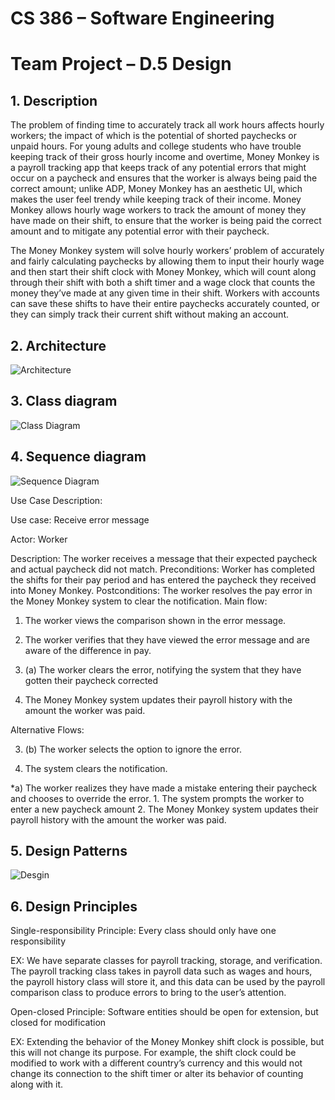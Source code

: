 # **CS 386 – Software Engineering**
# **Team Project – D.5 Design**

## **1. Description**
The problem of finding time to accurately track all work hours affects hourly workers; the impact of which is the potential of shorted paychecks or unpaid hours. For young adults and college students who have trouble keeping track of their gross hourly income and overtime, Money Monkey is a payroll tracking app that keeps track of any potential errors that might occur on a paycheck and ensures that the worker is always being paid the correct amount; unlike ADP, Money Monkey has an aesthetic UI, which makes the user feel trendy while keeping track of their income. Money Monkey allows hourly wage workers to track the amount of money they have made on their shift, to ensure that the worker is being paid the correct amount and to mitigate any potential error with their paycheck. 

The Money Monkey system will solve hourly workers’ problem of accurately and fairly calculating paychecks by allowing them to input their hourly wage and then start their shift clock with Money Monkey, which will count along through their shift with both a shift timer and a wage clock that counts the money they’ve made at any given time in their shift. Workers with accounts can save these shifts to have their entire paychecks accurately counted, or they can simply track their current shift without making an account.


## **2. Architecture**
 ![Architecture](https://i.ibb.co/wdvHKsX/UMLArchitecture-drawio.png)

## **3. Class diagram**
  ![Class Diagram](https://i.ibb.co/VDjt8hg/UMLClass-Diagram-drawio.png)

## **4. Sequence diagram**

  ![Sequence Diagram](https://i.ibb.co/vPJf4ZZ/Screenshot-2022-11-13-113948.png)
 
Use Case Description:

Use case: Receive error message

Actor: Worker

Description: The worker receives a message that their expected paycheck and actual paycheck did not match.
Preconditions: Worker has completed the shifts for their pay period and has entered the paycheck they received into Money Monkey.
Postconditions: The worker resolves the pay error in the Money Monkey system to clear the notification.
Main flow:

1. The worker views the comparison shown in the error message.

2. The worker verifies that they have viewed the error message and are aware of the difference in pay.

3. (a) The worker clears the error, notifying the system that they have gotten their paycheck corrected

4. The Money Monkey system updates their payroll history with the amount the worker was paid.

Alternative Flows:

3. (b) The worker selects the option to ignore the error.

1. The system clears the notification.

*a) The worker realizes they have made a mistake entering their paycheck and chooses to override the error.
          	1. The system prompts the worker to enter a new paycheck amount
          	2. The Money Monkey system updates their payroll history with the amount the worker was paid.

## **5. Design Patterns**

 ![Desgin](https://i.ibb.co/17q86H3/Screenshot-2022-11-13-124203.png)

## **6. Design Principles**
Single-responsibility Principle: Every class should only have one responsibility

EX: We have separate classes for payroll tracking, storage, and verification. The payroll tracking class takes in payroll data such as wages and hours, the payroll history class will store it, and this data can be used by the payroll comparison class to produce errors to bring to the user’s attention.

Open-closed Principle: Software entities should be open for extension, but closed for modification

EX: Extending the behavior of the Money Monkey shift clock is possible, but this will not change its purpose. For example, the shift clock could be modified to work with a different country’s currency and this would not change its connection to the shift timer or alter its behavior of counting along with it.

